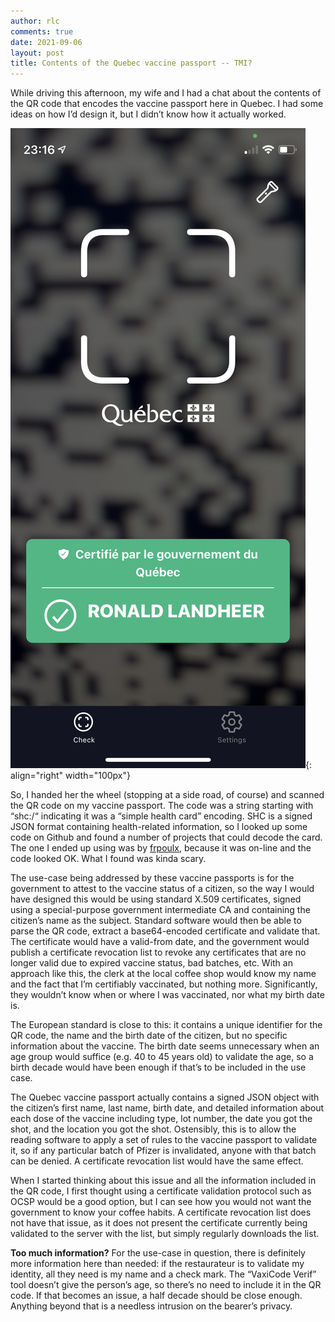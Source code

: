 ```yaml
---
author: rlc
comments: true
date: 2021-09-06
layout: post
title: Contents of the Quebec vaccine passport -- TMI?
---
```

While driving this afternoon, my wife and I had a chat about the contents of the QR code that encodes the vaccine passport here in Quebec. I had some ideas on how I’d design it, but I didn’t know how it actually worked. 

<!--more-->

![](/assets/2021/09/IMG_9C01CED190C6-1.JPEG){: align="right" width="100px"}

So, I handed her the wheel (stopping at a side road, of course) and scanned the QR code on my vaccine passport. The code was a string starting with “shc:/“ indicating it was a “simple health card” encoding. SHC is a signed JSON format containing health-related information, so I looked up some code on Github and found a number of projects that could decode the card. The one I ended up using was by [frpoulx](https://github.com/fproulx/shc-covid19-decoder), because it was on-line and the code looked OK. What I found was kinda scary.

The use-case being addressed by these vaccine passports is for the government to attest to the vaccine status of a citizen, so the way I would have designed this would be using standard X.509 certificates, signed using a special-purpose government intermediate CA and containing the citizen’s name as the subject. Standard software would then be able to parse the QR code, extract a base64-encoded certificate and validate that. The certificate would have a valid-from date, and the government would publish a certificate revocation list to revoke any certificates that are no longer valid due to expired vaccine status, bad batches, etc. With an approach like this, the clerk at the local coffee shop would know my name and the fact that I’m certifiably vaccinated, but nothing more. Significantly, they wouldn’t know when or where I was vaccinated, nor what my birth date is.

The European standard is close to this: it contains a unique identifier for the QR code, the name and the birth date of the citizen, but no specific information about the vaccine. The birth date seems unnecessary when an age group would suffice (e.g. 40 to 45 years old) to validate the age, so a birth decade would have been enough if that’s to be included in the use case.

The Quebec vaccine passport actually contains a signed JSON object with the citizen’s first name, last name, birth date, and detailed information about each dose of the vaccine including type, lot number, the date you got the shot, and the location you got the shot. Ostensibly, this is to allow the reading software to apply a set of rules to the vaccine passport to validate it, so if any particular batch of Pfizer is invalidated, anyone with that batch can be denied. A certificate revocation list would have the same effect.

When I started thinking about this issue and all the information included in the QR code, I first thought using a certificate validation protocol such as OCSP would be a good option, but I can see how you would not want the government to know your coffee habits. A certificate revocation list does not have that issue, as it does not present the certificate currently being validated to the server with the list, but simply regularly downloads the list.

**Too much information?** For the use-case in question, there is definitely more information here than needed: if the restaurateur is to validate my identity, all they need is my name and a check mark. The “VaxiCode Verif” tool doesn’t give the person’s age, so there’s no need to include it in the QR code. If that becomes an issue, a half decade should be close enough. Anything beyond that is a needless intrusion on the bearer’s privacy.
